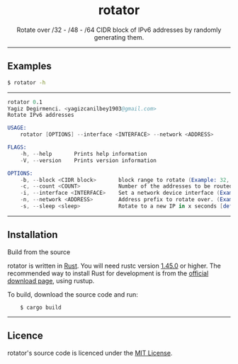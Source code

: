 

<div align="center">
<h1>rotator</h1>

Rotate over /32 - /48 - /64 CIDR block of IPv6 addresses by randomly generating them.



</div>


---



## Examples

```bash
$ rotator -h
```
---


```s
rotator 0.1
Yagiz Degirmenci. <yagizcanilbey1903@gmail.com>
Rotate IPv6 addresses

USAGE:
    rotator [OPTIONS] --interface <INTERFACE> --network <ADDRESS>

FLAGS:
    -h, --help       Prints help information
    -V, --version    Prints version information

OPTIONS:
    -b, --block <CIDR block>       block range to rotate (Example: 32, 48, 64) [default: 64]
    -c, --count <COUNT>            Number of the addresses to be routed [default: 5]
    -i, --interface <INTERFACE>    Set a network device interface (Example: eth0, ens33)
    -n, --network <ADDRESS>        Address prefix to rotate over. (Example: 2001:db8:0000:0000)
    -s, --sleep <sleep>            Rotate to a new IP in x seconds [default: 10]
```

---

## Installation

Build from the source


rotator is written in [Rust](https://www.rust-lang.org).
You will need rustc version [1.45.0](https://blog.rust-lang.org/2020/07/16/Rust-1.45.0.html) or higher.
The recommended way to install Rust for development is from the [official download page](https://www.rust-lang.org/tools/install), using rustup.

To build, download the source code and run:

```
    $ cargo build
```

---

## Licence

rotator's source code is licenced under the [MIT License](https://www.mit.edu/~amini/LICENSE.md).
